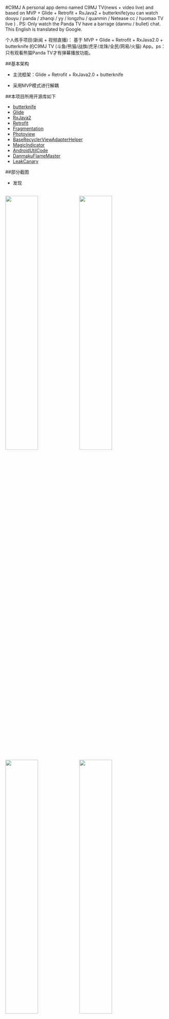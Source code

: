#C9MJ
  A personal app demo named  C9MJ TV(news + video live) and based on MVP + Glide + Retrofit + RxJava2 + butterknife(you can watch douyu / panda / zhanqi / yy / longzhu /  quanmin / Netease cc / huomao TV live ) . PS: Only watch the Panda TV have a barrage (danmu / bullet) chat. This English is translated by Google.
    
  个人练手项目(新闻 + 视频直播)： 基于 MVP + Glide + Retrofit + RxJava2.0 + butterknife 的C9MJ TV (斗鱼/熊猫/战旗/虎牙/龙珠/全民/网易/火猫) App。ps：只有观看熊猫Panda TV才有弹幕播放功能。
    

##基本架构
* 主流框架：Glide + Retrofit + RxJava2.0 + butterknife  

* 采用MVP模式进行解耦

##本项目所用开源库如下
* [butterknife](https://github.com/JakeWharton/butterknife)
* [Glide](https://github.com/bumptech/glide)
* [RxJava2](https://github.com/ReactiveX/RxJava)
* [Retrofit](https://github.com/square/retrofit)
* [Fragmentation](https://github.com/YoKeyword/Fragmentation)
* [Photoview](https://github.com/chrisbanes/PhotoView)
* [BaseRecyclerViewAdapterHelper](https://github.com/CymChad/BaseRecyclerViewAdapterHelper)
* [MagicIndicator](https://github.com/hackware1993/MagicIndicator)
* [AndroidUtilCode](https://github.com/Blankj/AndroidUtilCode)
* [DanmakuFlameMaster](https://github.com/Bilibili/DanmakuFlameMaster)
* [LeakCanary](https://github.com/square/leakcanary)

##部分截图

* 发现 
<br>
<img src="https://github.com/452MJ/C9MJ/blob/master/screenshots/explore_list.jpg" width = "45%"/>
<img src="https://github.com/452MJ/C9MJ/blob/master/screenshots/explore_selected.jpg" width = "45%"/>
<img src="https://github.com/452MJ/C9MJ/blob/master/screenshots/explore_detail.jpg" width = "45%"/>
<img src="https://github.com/452MJ/C9MJ/blob/master/screenshots/explore_detail_relative.jpg" width = "45%"/>
<br>

* 直播 
<br>
<img src="https://github.com/452MJ/C9MJ/blob/master/screenshots/live_list.jpg" width = "33%"/>
<img src="https://github.com/452MJ/C9MJ/blob/master/screenshots/live_list_platform.jpg" width = "33%"/>
<img src="https://github.com/452MJ/C9MJ/blob/master/screenshots/live_play_portrait.jpg" width = "33%"/>
<br>
<img src="https://github.com/452MJ/C9MJ/blob/master/screenshots/live_play_landscape_controller.jpg" width = "100%"/>
<br>

* 个人用户
<br>
<img src="https://github.com/452MJ/C9MJ/blob/master/screenshots/user.jpg" width = "33%"/>
<br>

##关于
  本项目所有接口Api均利用Fiddler抓包分析所得，只用于分享、学习。
  该项目是本人为熟悉开发流程而设，不得用于商业用途，若有损他人利益则立即删除。
  主要功能包括新闻浏览与视频直播（仍在开发中，bug可能会比较多...）
  
##感谢Thanks
[Neutree](https://github.com/Neutree/PandaTvDanMu)提供的[弹幕协议](https://github.com/Neutree/PandaTvDanMu/blob/master/doc/protocol.md)分析

##证书License
```
   Copyright 2016 452MJ

   Licensed under the Apache License, Version 2.0 (the "License");
   you may not use this file except in compliance with the License.
   You may obtain a copy of the License at

     http://www.apache.org/licenses/LICENSE-2.0

   Unless required by applicable law or agreed to in writing, software
   distributed under the License is distributed on an "AS IS" BASIS,
   WITHOUT WARRANTIES OR CONDITIONS OF ANY KIND, either express or implied.
   See the License for the specific language governing permissions and
   limitations under the License.
```
